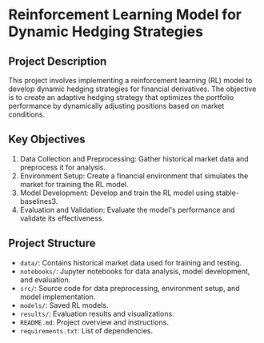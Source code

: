 # Reinforcement Learning Model for Dynamic Hedging Strategies

## Project Description

This project involves implementing a reinforcement learning (RL) model to develop dynamic hedging strategies for financial derivatives. The objective is to create an adaptive hedging strategy that optimizes the portfolio performance by dynamically adjusting positions based on market conditions.

## Key Objectives

1. Data Collection and Preprocessing: Gather historical market data and preprocess it for analysis.
2. Environment Setup: Create a financial environment that simulates the market for training the RL model.
3. Model Development: Develop and train the RL model using stable-baselines3.
4. Evaluation and Validation: Evaluate the model's performance and validate its effectiveness.

## Project Structure

- `data/`: Contains historical market data used for training and testing.
- `notebooks/`: Jupyter notebooks for data analysis, model development, and evaluation.
- `src/`: Source code for data preprocessing, environment setup, and model implementation.
- `models/`: Saved RL models.
- `results/`: Evaluation results and visualizations.
- `README.md`: Project overview and instructions.
- `requirements.txt`: List of dependencies.

